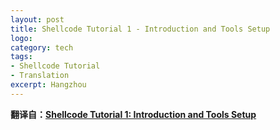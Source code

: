 ```yaml
---
layout: post
title: Shellcode Tutorial 1 - Introduction and Tools Setup
logo: 
category: tech
tags:
- Shellcode Tutorial
- Translation
excerpt: Hangzhou
---
```


**翻译自：[Shellcode Tutorial 1: Introduction and Tools Setup](http://www.projectshellcode.com/node/17)**